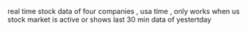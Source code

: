 real time stock data of four companies , usa time , only works when us stock market is active or shows last 30 min data of yestertday 
